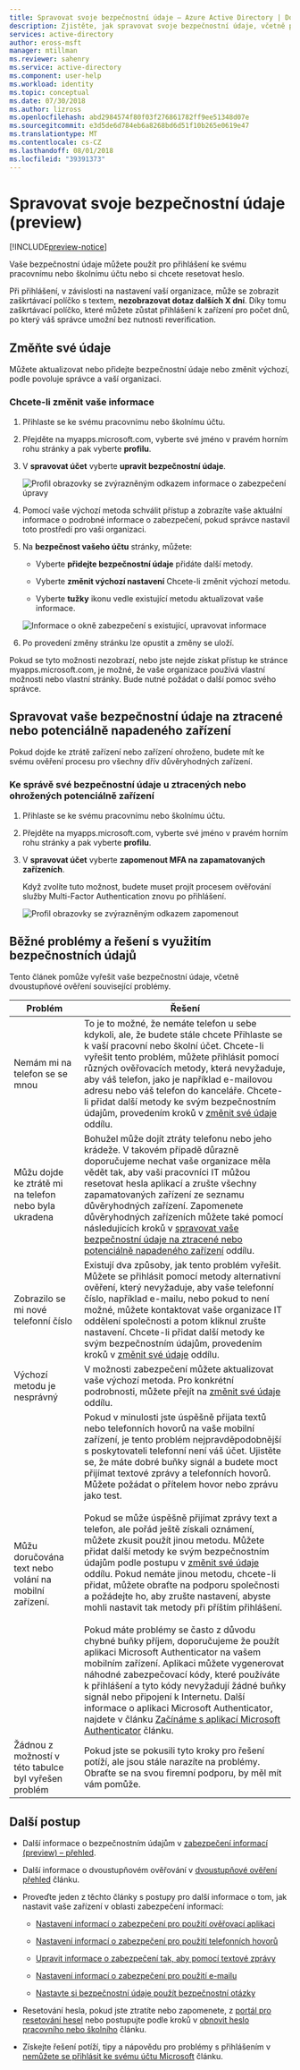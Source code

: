 ```yaml
---
title: Spravovat svoje bezpečnostní údaje – Azure Active Directory | Dokumentace Microsoftu
description: Zjistěte, jak spravovat svoje bezpečnostní údaje, včetně postupu při práci s nastavením dvoustupňové ověření.
services: active-directory
author: eross-msft
manager: mtillman
ms.reviewer: sahenry
ms.service: active-directory
ms.component: user-help
ms.workload: identity
ms.topic: conceptual
ms.date: 07/30/2018
ms.author: lizross
ms.openlocfilehash: abd2984574f80f03f276861782ff9ee51348d07e
ms.sourcegitcommit: e3d5de6d784eb6a8268bd6d51f10b265e0619e47
ms.translationtype: MT
ms.contentlocale: cs-CZ
ms.lasthandoff: 08/01/2018
ms.locfileid: "39391373"
---
```

# <a name="manage-your-security-info-preview"></a>Spravovat svoje bezpečnostní údaje (preview)

[!INCLUDE[preview-notice](../../../includes/active-directory-end-user-preview-notice-security-info.md)]

Vaše bezpečnostní údaje můžete použít pro přihlášení ke svému pracovnímu nebo školnímu účtu nebo si chcete resetovat heslo.

Při přihlášení, v závislosti na nastavení vaší organizace, může se zobrazit zaškrtávací políčko s textem, **nezobrazovat dotaz dalších X dní**. Díky tomu zaškrtávací políčko, které můžete zůstat přihlášení k zařízení pro počet dnů, po který váš správce umožní bez nutnosti reverification.

## <a name="change-your-info"></a>Změňte své údaje
Můžete aktualizovat nebo přidejte bezpečnostní údaje nebo změnit výchozí, podle povoluje správce a vaší organizaci.

### <a name="to-change-your-info"></a>Chcete-li změnit vaše informace

1. Přihlaste se ke svému pracovnímu nebo školnímu účtu.

2. Přejděte na myapps.microsoft.com, vyberte své jméno v pravém horním rohu stránky a pak vyberte **profilu**.

3. V **spravovat účet** vyberte **upravit bezpečnostní údaje**.

    ![Profil obrazovky se zvýrazněným odkazem informace o zabezpečení úpravy](media/security-info/security-info-profile.png)

4. Pomocí vaše výchozí metoda schválit přístup a zobrazíte vaše aktuální informace o podrobné informace o zabezpečení, pokud správce nastavil toto prostředí pro vaši organizaci.

5. Na **bezpečnost vašeho účtu** stránky, můžete:

    - Vyberte **přidejte bezpečnostní údaje** přidáte další metody.

    - Vyberte **změnit výchozí nastavení** Chcete-li změnit výchozí metodu.

    - Vyberte **tužky** ikonu vedle existující metodu aktualizovat vaše informace.

    ![Informace o okně zabezpečení s existující, upravovat informace](media/security-info/security-info-edit.png)

6. Po provedení změny stránku lze opustit a změny se uloží.

Pokud se tyto možnosti nezobrazí, nebo jste nejde získat přístup ke stránce myapps.microsoft.com, je možné, že vaše organizace používá vlastní možnosti nebo vlastní stránky. Bude nutné požádat o další pomoc svého správce.

## <a name="manage-your-security-info-for-a-lost-or-potentially-compromised-device"></a>Spravovat vaše bezpečnostní údaje na ztracené nebo potenciálně napadeného zařízení

Pokud dojde ke ztrátě zařízení nebo zařízení ohroženo, budete mít ke svému ověření procesu pro všechny dřív důvěryhodných zařízení.

### <a name="to-manage-your-security-info-for-lost-or-potentially-compromised-devices"></a>Ke správě své bezpečnostní údaje u ztracených nebo ohrožených potenciálně zařízení

1. Přihlaste se ke svému pracovnímu nebo školnímu účtu.

2. Přejděte na myapps.microsoft.com, vyberte své jméno v pravém horním rohu stránky a pak vyberte **profilu**.

3. V **spravovat účet** vyberte **zapomenout MFA na zapamatovaných zařízeních**.
    
    Když zvolíte tuto možnost, budete muset projít procesem ověřování služby Multi-Factor Authentication znovu po přihlášení.

    ![Profil obrazovky se zvýrazněným odkazem zapomenout](media/security-info/security-info-forget.png)

## <a name="common-problems-and-solutions-with-your-security-info"></a>Běžné problémy a řešení s využitím bezpečnostních údajů

Tento článek pomůže vyřešit vaše bezpečnostní údaje, včetně dvoustupňové ověření související problémy.

|Problém|Řešení|
|-------|--------|
|Nemám mi na telefon se se mnou|To je to možné, že nemáte telefon u sebe kdykoli, ale, že budete stále chcete Přihlaste se k vaší pracovní nebo školní účet. Chcete-li vyřešit tento problém, můžete přihlásit pomocí různých ověřovacích metody, která nevyžaduje, aby váš telefon, jako je například e-mailovou adresu nebo váš telefon do kanceláře. Chcete-li přidat další metody ke svým bezpečnostním údajům, provedením kroků v [změnit své údaje](#change-your-info) oddílu.|
|Můžu dojde ke ztrátě mi na telefon nebo byla ukradena|Bohužel může dojít ztráty telefonu nebo jeho krádeže. V takovém případě důrazně doporučujeme nechat vaše organizace měla vědět tak, aby vaši pracovníci IT můžou resetovat hesla aplikací a zrušte všechny zapamatovaných zařízení ze seznamu důvěryhodných zařízení. Zapomenete důvěryhodných zařízeních můžete také pomocí následujících kroků v [spravovat vaše bezpečnostní údaje na ztracené nebo potenciálně napadeného zařízení](#manage-your-security-info-for-a-lost-or-potentially-compromised-device) oddílu.|
|Zobrazilo se mi nové telefonní číslo|Existují dva způsoby, jak tento problém vyřešit. Můžete se přihlásit pomocí metody alternativní ověření, který nevyžaduje, aby vaše telefonní číslo, například e-mailu, nebo pokud to není možné, můžete kontaktovat vaše organizace IT oddělení společnosti a potom kliknul zrušte nastavení. Chcete-li přidat další metody ke svým bezpečnostním údajům, provedením kroků v [změnit své údaje](#change-your-info) oddílu.|
|Výchozí metodu je nesprávný|V možnosti zabezpečení můžete aktualizovat vaše výchozí metoda. Pro konkrétní podrobnosti, můžete přejít na [změnit své údaje](#change-your-info) oddílu.|
|Můžu doručována text nebo volání na mobilní zařízení.|Pokud v minulosti jste úspěšně přijata textů nebo telefonních hovorů na vaše mobilní zařízení, je tento problém nejpravděpodobnější s poskytovateli telefonní není váš účet. Ujistěte se, že máte dobré buňky signál a budete moct přijímat textové zprávy a telefonních hovorů. Můžete požádat o přítelem hovor nebo zprávu jako test.<br><br>Pokud se může úspěšně přijímat zprávy text a telefon, ale pořád ještě získali oznámení, můžete zkusit použít jinou metodu. Můžete přidat další metody ke svým bezpečnostním údajům podle postupu v [změnit své údaje](#change-your-info) oddílu. Pokud nemáte jinou metodu, chcete-li přidat, můžete obraťte na podporu společnosti a požádejte ho, aby zrušte nastavení, abyste mohli nastavit tak metody při příštím přihlášení.<br><br>Pokud máte problémy se často z důvodu chybné buňky příjem, doporučujeme že použít aplikaci Microsoft Authenticator na vašem mobilním zařízení. Aplikaci můžete vygenerovat náhodné zabezpečovací kódy, které používáte k přihlášení a tyto kódy nevyžadují žádné buňky signál nebo připojení k Internetu. Další informace o aplikaci Microsoft Authenticator, najdete v článku [Začínáme s aplikací Microsoft Authenticator](https://docs.microsoft.com/azure/multi-factor-authentication/end-user/microsoft-authenticator-app-how-to) článku.|
|Žádnou z možností v této tabulce byl vyřešen problém|Pokud jste se pokusili tyto kroky pro řešení potíží, ale jsou stále narazíte na problémy. Obraťte se na svou firemní podporu, by měl mít vám pomůže.|

## <a name="next-steps"></a>Další postup

- Další informace o bezpečnostním údajům v [zabezpečení informací (preview) – přehled](user-help-security-info-overview.md).

- Další informace o dvoustupňovém ověřování v [dvoustupňové ověření přehled](user-help-two-step-verification-overview.md) článku. 

- Proveďte jeden z těchto články s postupy pro další informace o tom, jak nastavit vaše zařízení v oblasti zabezpečení informací:

    - [Nastavení informací o zabezpečení pro použití ověřovací aplikaci](security-info-setup-auth-app.md)

    - [Nastavení informací o zabezpečení pro použití telefonních hovorů](security-info-setup-phone-number.md)

    - [Upravit informace o zabezpečení tak, aby pomocí textové zprávy](security-info-setup-text-msg.md)

    - [Nastavení informací o zabezpečení pro použití e-mailu](security-info-setup-email.md)

    - [Nastavte si bezpečnostní údaje použít bezpečnostní otázky](security-info-setup-questions.md)

- Resetování hesla, pokud jste ztratíte nebo zapomenete, z [portál pro resetování hesel](https://passwordreset.microsoftonline.com/) nebo postupujte podle kroků v [obnovit heslo pracovního nebo školního](user-help-reset-password.md) článku.

- Získejte řešení potíží, tipy a nápovědu pro problémy s přihlášením v [nemůžete se přihlásit ke svému účtu Microsoft](https://support.microsoft.com/help/12429/microsoft-account-sign-in-cant) článku.